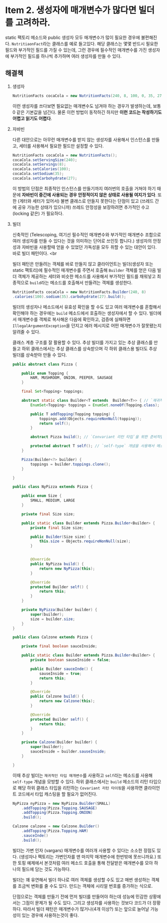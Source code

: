 # Item 2. 생성자에 매개변수가 많다면 빌더를 고려하라.

static 팩토리 메소드와 public 생성자 모두 매개변수가 많이 필요한 경우에 불편해진다. `NutritiaonFact`라는 클래스를 예로 들고있다. 해당 클래스는 몇몇 반드시 필요한 필드와 부가적인 필드를 가질 수 있는데, 그런 경우에 필수적인 매개변수를 가진 생성자에 부가적인 필드를 하나씩 추가하며 여러 생성자를 만들 수 있다.<br>

## 해결책
 1. 생성자
    ```java
    NutritionFacts cocaCola = new NutritionFacts(240, 8, 100, 0, 35, 27);
    ```
    
    이런 생성자를 쓰다보면 필요없는 매개변수도 넘겨야 하는 경우가 발생하는데, 보통 0 같은 기본값을 넘긴다. 물론 이런 방법이 동작하긴 하지만 **이런 코드는 작성하기도 어렵고 읽기도 어렵다**.
    
 2. 자바빈
 
    다른 대안으로는 아무런 매개변수를 받지 않는 생성자를 사용해서 인스턴스를 만들고, 세터를 사용해서 필요한 필드만 설정할 수 있다.<br>
    
    ```java
    NutritionFacts cocaCola = new NutritionFacts();
    cocaCola.setServingSize(240);
    cocaCola.setServings(8);
    cocaCola.setCalories(100);
    cocaCola.setSodium(35);
    cocaCola.setCarbohydrate(27);
    ```
    이 방법의 단점은 최종적인 인스턴스를 만들기까지 여러번의 호출을 거쳐야 하기 때문에 **자바빈이 중간에 사용되는 경우 안정적이지 않은 상태로 사용될 여지가 있다**. 또한 (게터와 세터가 있어서) 불변 클래스로 만들지 못한다는 단점이 있고 (쓰레드 간에 공유 가능한 상태가 있으니까) 쓰레드 안정성을 보장하려면 추가적인 수고 (locking 같은) 가 필요하다.

 3. 빌더
    
    신축적인 (Telescoping, 여기선 필수적인 매개변수와 부가적인 매개변수 조합으로 여러 생성자를 만들 수 있다는 것을 의미하는 단어로 쓰인듯 합니다.) 생성자의 안정성과 자바빈을 사용할때 얻을 수 있었던 가독성을 모두 취할 수 있는 대안이 있다. 바로 빌더 패턴이다. <br
   
    빌더 패턴은 만들려는 객체를 바로 만들지 않고 클라이언트는 빌더(생성자 또는 static 팩토리)에 필수적인 매개변수를 주면서 호출해 `Builder` 객체를 얻은 다음 빌더 객체가 제공하는 세터와 비슷한 메소드를 사용해서 부가적인 필드를 채워넣고 최종적으로 `build`라는 메소드를 호출해서 만들려는 객체를 생성한다. <br>
    
    ```java
    NutritionFacts cocaCola = new NutritionFacts.Builder(240, 8)
    .calories(100).sodium(35).carbohydrate(27).build();
    ```
    빌더의 생성자나 메소드에서 유효성 확인을 할 수도 있고 여러 매개변수를 혼합해서 확인해야 하는 경우에는 `build` 메소드에서 호출하는 생성자에서 할 수 있다. 빌더에서 매개변수를 객체로 복사해온 다음에 확인하고, 검증에 실패하면 `IllegalArgumentException`을 던지고 에러 메시지로 어떤 매개변수가 잘못됐는지 알려줄 수 있다.<br>
    
    클래스 계층 구조를 잘 활용할 수 있다. 추상 빌더를 가지고 있는 추상 클래스를 만들고 하위 클래스에서는 추상 클래스를 상속받으며 각 하위 클래스용 빌더도 추상 빌더를 상속받아 만들 수 있다. <br>
    
    ```java
    public abstract class Pizza {
    
        public enum Topping {
            HAM, MUSHROOM, ONION, PEEPER, SAUSAGE
        }
    
        final Set<Topping> toppings;
    
        abstract static class Builder<T extends  Builder<T>> { // `재귀적인 타입 매개변수`
            EnumSet<Topping> toppings = EnumSet.noneOf(Topping.class);
    
            public T addTopping(Topping topping) {
                toppings.add(Objects.requireNonNull(topping));
                return self();
            }
    
            abstract Pizza build(); // `Convariant 리턴 타입`을 위한 준비작업
    
            protected abstract T self(); // `self-type` 개념을 사용해서 메소드 체이닝이 가능케 함
        }
    
        Pizza(Builder<?> builder) {
            toppings = builder.toppings.clone();
        }
    
    }
    ```
    
    ```java
    public class NyPizza extends Pizza {
    
        public enum Size {
            SMALL, MEDIUM, LARGE
        }
    
        private final Size size;
    
        public static class Builder extends Pizza.Builder<Builder> {
            private final Size size;
    
            public Builder(Size size) {
                this.size = Objects.requireNonNull(size);
            }
    
    
            @Override
            public NyPizza build() {
                return new NyPizza(this);
            }
    
            @Override
            protected Builder self() {
                return this;
            }
        }
    
        private NyPizza(Builder builder) {
            super(builder);
            size = builder.size;
        }
    }
    ```
    
    ```java
    public class Calzone extends Pizza {
    
        private final boolean sauceInside;
    
        public static class Builder extends Pizza.Builder<Builder> {
            private boolean sauseInside = false;
    
            public Builder sauceInde() {
                sauseInside = true;
                return this;
            }
    
            @Override
            public Calzone build() {
                return new Calzone(this);
            }
    
            @Override
            protected Builder self() {
                return this;
            }
        }
    
        private Calzone(Builder builder) {
            super(builder);
            sauceInside = builder.sauseInside;
        }
    
    }
    ```
    
    이때 추상 빌더는 `재귀적인 타입 매개변수`를 사용하고 `self`라는 메소드를 사용해 `self-type` 개념을 모방할 수 있다. 하위 클래스에서는 `build` 메소드의 리턴 타입으로 해당 하위 클래스 타입을 리턴하는 `Covariant 리턴 타이핑`을 사용하면 클라이언트 코드에서 타입 캐스팅을 할 필요가 없어진다. <br>
    
    ```java
    NyPizza nyPizza = new NyPizza.Builder(SMALL)
        .addTopping(Pizza.Topping.SAUSAGE)
        .addTopping(Pizza.Topping.ONION)
        .build();
    
    Calzone calzone = new Calzone.Builder()
        .addTopping(Pizza.Topping.HAM)
        .sauceInde()
        .build();
    ```
    
    빌더는 가변 인자 (vargars) 매개변수를 여러개 사용할 수 있다는 소소한 장점도 있다. (생성자나 팩토리는 가변인자를 맨 마지막 매개변수에 한번밖에 못쓰니까요.)  또한 토핑 예제에서 본것처럼 여러 메소드 호출을 통해 전달받은 매개변수를 모아 하나의 필드에 담는 것도 가능하다.<br>
    
    빌더는 꽤 유연해서 빌더 하나로 여러 객체를 생성할 수도 있고 매번 생성하는 객체를 조금씩 변화를 줄 수도 있다. 만드는 객체에 시리얼 번호를 증가하는 식으로.
    
    단점으로는 객체를 만들기 전에 먼저 빌더를 만들어야 하는데 성능에 민감한 상황에서는 그점이 문제가 될 수도 있다. 그리고 생성자를 사용하는 것보다 코드가 더 장황하다. 따라서 빌더 패턴은 매개변수가 많거나(4개 이상?) 또는 앞으로 늘어날 가능성이 있는 경우에 사용하는것이 좋다.

    
    